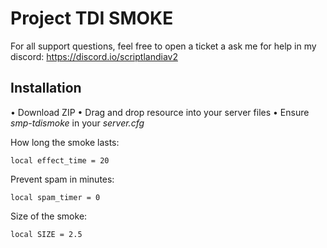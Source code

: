 # Project TDI SMOKE
For all support questions, feel free to open a ticket a ask me for help in my discord: https://discord.io/scriptlandiav2

## Installation
• Download ZIP
• Drag and drop resource into your server files
• Ensure *smp-tdismoke* in your *server.cfg*

How long the smoke lasts:
```
local effect_time = 20
```
Prevent spam in minutes:
```
local spam_timer = 0
```
Size of the smoke:
```
local SIZE = 2.5
```
